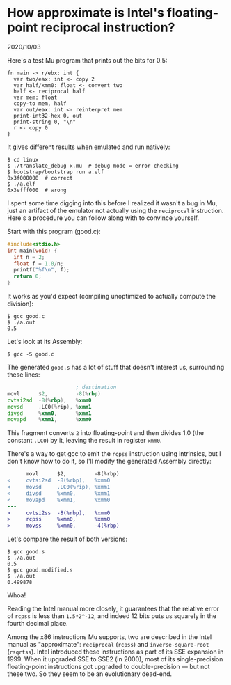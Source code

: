 # How approximate is Intel's floating-point reciprocal instruction?

2020/10/03

Here's a test Mu program that prints out the bits for 0.5:

  ```
  fn main -> r/ebx: int {
    var two/eax: int <- copy 2
    var half/xmm0: float <- convert two
    half <- reciprocal half
    var mem: float
    copy-to mem, half
    var out/eax: int <- reinterpret mem
    print-int32-hex 0, out
    print-string 0, "\n"
    r <- copy 0
  }
  ```

It gives different results when emulated and run natively:

  ```
  $ cd linux
  $ ./translate_debug x.mu  # debug mode = error checking
  $ bootstrap/bootstrap run a.elf
  0x3f000000  # correct
  $ ./a.elf
  0x3efff000  # wrong
  ```

I spent some time digging into this before I realized it wasn't a bug in Mu,
just an artifact of the emulator not actually using the `reciprocal` instruction.
Here's a procedure you can follow along with to convince yourself.

Start with this program (good.c):

  ```c
  #include<stdio.h>
  int main(void) {
    int n = 2;
    float f = 1.0/n;
    printf("%f\n", f);
    return 0;
  }
  ```

It works as you'd expect (compiling unoptimized to actually compute the
division):

  ```
  $ gcc good.c
  $ ./a.out
  0.5
  ```

Let's look at its Assembly:

  ```
  $ gcc -S good.c
  ```

The generated `good.s` has a lot of stuff that doesn't interest us, surrounding
these lines:

  ```asm
                        ; destination
  movl      $2,         -8(%rbp)
  cvtsi2sd  -8(%rbp),   %xmm0
  movsd     .LC0(%rip), %xmm1
  divsd     %xmm0,      %xmm1
  movapd    %xmm1,      %xmm0
  ```

This fragment converts `2` into floating-point and then divides 1.0 (the
constant `.LC0`) by it, leaving the result in register `xmm0`.

There's a way to get gcc to emit the `rcpss` instruction using intrinsics, but
I don't know how to do it, so I'll modify the generated Assembly directly:

  ```diff
        movl      $2,         -8(%rbp)
  <     cvtsi2sd  -8(%rbp),   %xmm0
  <     movsd     .LC0(%rip), %xmm1
  <     divsd     %xmm0,      %xmm1
  <     movapd    %xmm1,      %xmm0
  ---
  >     cvtsi2ss  -8(%rbp),   %xmm0
  >     rcpss     %xmm0,      %xmm0
  >     movss     %xmm0,      -4(%rbp)
  ```

Let's compare the result of both versions:

  ```
  $ gcc good.s
  $ ./a.out
  0.5
  $ gcc good.modified.s
  $ ./a.out
  0.499878
  ```

Whoa!

Reading the Intel manual more closely, it guarantees that the relative error
of `rcpss` is less than `1.5*2^-12`, and indeed 12 bits puts us squarely in
the fourth decimal place.

Among the x86 instructions Mu supports, two are described in the Intel manual
as "approximate": `reciprocal` (`rcpss`) and `inverse-square-root` (`rsqrtss`).
Intel introduced these instructions as part of its SSE expansion in 1999. When
it upgraded SSE to SSE2 (in 2000), most of its single-precision floating-point
instructions got upgraded to double-precision &mdash; but not these two. So
they seem to be an evolutionary dead-end.

